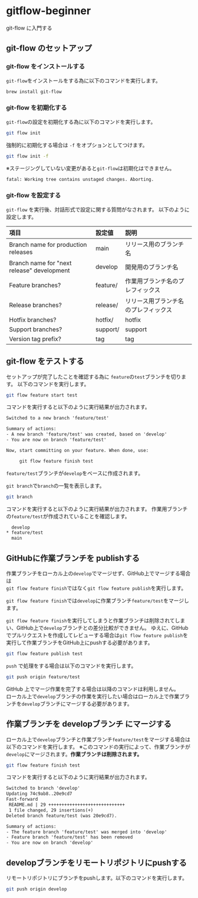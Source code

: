 # gitflow-beginner

git-flow に入門する

## git-flow のセットアップ

### git-flow をインストールする

`git-flow`をインストールをする為に以下のコマンドを実行します。

```bash
brew install git-flow
```

### git-flow を初期化する

`git-flow`の設定を初期化する為に以下のコマンドを実行します。

```bash
git flow init
```

強制的に初期化する場合は `-f` をオプションとしてつけます。

```bash
git flow init -f
```

※ステージングしていない変更があると`git-flow`は初期化はできません。

```txt
fatal: Working tree contains unstaged changes. Aborting.
```

### git-flow を設定する

`git-flow` を実行後、対話形式で設定に関する質問がなされます。
以下のように設定します。

|項目|設定値|説明|
|:---|:---|:---|
|Branch name for production releases|main|リリース用のブランチ名|
|Branch name for "next release" development|develop|開発用のブランチ名|
|Feature branches?|feature/|作業用ブランチ名のプレフィックス|
|Release branches?|release/|リリース用ブランチ名のプレフィックス|
|Hotfix branches?|hotfix/|hotfix||
|Support branches?|support/|support||
|Version tag prefix?|tag|tag|

## git-flow をテストする

セットアップが完了したことを確認する為に `feature`の`test`ブランチを切ります。
以下のコマンドを実行します。

```bash
git flow feature start test
```

コマンドを実行すると以下のように実行結果が出力されます。

```txt
Switched to a new branch 'feature/test'

Summary of actions:
- A new branch 'feature/test' was created, based on 'develop'
- You are now on branch 'feature/test'

Now, start committing on your feature. When done, use:

     git flow feature finish test
```

`feature/test`ブランチが`develop`をベースに作成されます。

`git branch`で`branch`の一覧を表示します。

```bash
git branch
```

コマンドを実行すると以下のように実行結果が出力されます。
作業用ブランチの`feature/test`が作成されていることを確認します。

```txt
  develop
* feature/test
  main
```

## GitHubに作業ブランチを publishする

作業ブランチをローカル上の`develop`でマージせず、GitHub上でマージする場合は  
`git flow feature finish`ではなく`git flow feature publish`を実行します。

`git flow feature finish`では`develop`に作業ブランチ`feature/test`をマージします。  

`git flow feature finish`を実行してしまうと作業ブランチは削除されてしまい、GitHub上で`develop`ブランチとの差分比較ができません。
ゆえに、GitHubでプルリクエストを作成してレビューする場合は`git flow feature publish`を実行して作業ブランチをGitHub上にpushする必要があります。

```bash
git flow feature publish test
```

`push` で処理をする場合は以下のコマンドを実行します。

```bash
git push origin feature/test
```

GitHub 上でマージ作業を完了する場合は以降のコマンドは利用しません。  
ローカル上で`develop`ブランチの作業を実行したい場合はローカル上で作業ブランチを`develop`ブランチにマージする必要があります。

## 作業ブランチを developブランチ にマージする

ローカル上で`develop`ブランチと作業ブランチ`feature/test`をマージする場合は以下のコマンドを実行します。
※このコマンドの実行によって、作業ブランチが`develop`にマージされます。**作業ブランチは削除されます。**

```bash
git flow feature finish test
```

コマンドを実行すると以下のように実行結果が出力されます。

```txt
Switched to branch 'develop'
Updating 74c9ab8..20e9cd7
Fast-forward
 README.md | 29 +++++++++++++++++++++++++++++
 1 file changed, 29 insertions(+)
Deleted branch feature/test (was 20e9cd7).

Summary of actions:
- The feature branch 'feature/test' was merged into 'develop'
- Feature branch 'feature/test' has been removed
- You are now on branch 'develop'
```

## developブランチをリモートリポジトリにpushする

リモートリポジトリにブランチをpushします。以下のコマンドを実行します。

```bash
git push origin develop
 ```
